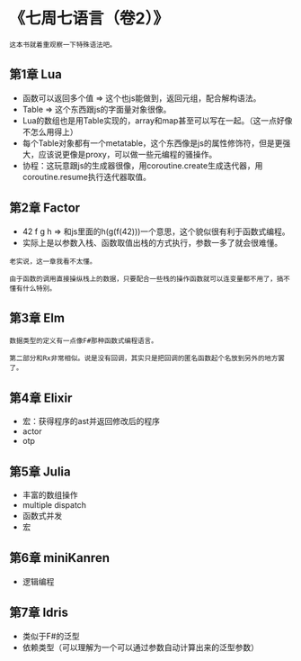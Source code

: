 # 《七周七语言（卷2）》

```
这本书就着重观察一下特殊语法吧。
```

## 第1章 Lua
* 函数可以返回多个值 => 这个也js能做到，返回元组，配合解构语法。
* Table => 这个东西跟js的字面量对象很像。
* Lua的数组也是用Table实现的，array和map甚至可以写在一起。（这一点好像不怎么用得上）
* 每个Table对象都有一个metatable，这个东西像是js的属性修饰符，但是更强大，应该说更像是proxy，可以做一些元编程的骚操作。
* 协程：这玩意跟js的生成器很像，用coroutine.create生成迭代器，用coroutine.resume执行迭代器取值。

## 第2章 Factor

* 42 f g h => 和js里面的h(g(f(42)))一个意思，这个貌似很有利于函数式编程。
* 实际上是以参数入栈、函数取值出栈的方式执行，参数一多了就会很难懂。
```
老实说，这一章我看不太懂。

由于函数的调用直接操纵栈上的数据，只要配合一些栈的操作函数就可以连变量都不用了，搞不懂有什么特别。
```

## 第3章 Elm
```
数据类型的定义有一点像F#那种函数式编程语言。
```
```
第二部分和Rx非常相似。说是没有回调，其实只是把回调的匿名函数起个名放到另外的地方罢了。

```

## 第4章 Elixir
* 宏：获得程序的ast并返回修改后的程序
* actor
* otp



## 第5章 Julia
* 丰富的数组操作
* multiple dispatch
* 函数式并发
* 宏



## 第6章 miniKanren
* 逻辑编程



## 第7章 Idris
* 类似于F#的泛型
* 依赖类型（可以理解为一个可以通过参数自动计算出来的泛型参数）


